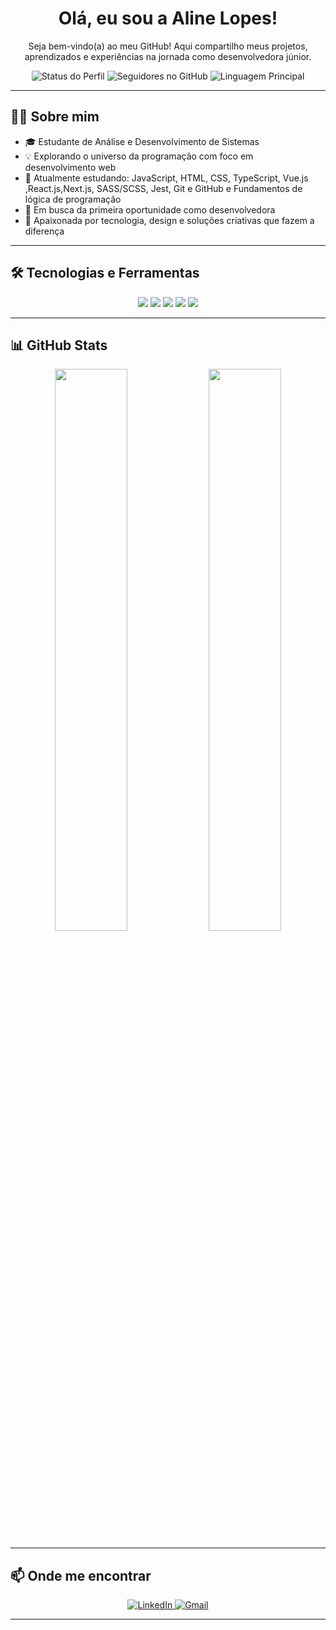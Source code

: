 <h1 align="center">Olá, eu sou a Aline Lopes! </h1>

<p align="center">
Seja bem-vindo(a) ao meu GitHub! Aqui compartilho meus projetos, aprendizados e experiências na jornada como desenvolvedora júnior.
</p>

<p align="center">
  <img src="https://img.shields.io/badge/Status-Em%20Desenvolvimento-ff69b4" alt="Status do Perfil" />
  <img src="https://img.shields.io/github/followers/aline551?style=social" alt="Seguidores no GitHub" />
  <img src="https://img.shields.io/github/languages/top/aline551/portifolio_aline_lopes.io?color=blue" alt="Linguagem Principal" />
</p>

---

## 👩‍💻 Sobre mim

- 🎓 Estudante de Análise e Desenvolvimento de Sistemas  
- 💡 Explorando o universo da programação com foco em desenvolvimento web  
- 🌱 Atualmente estudando: JavaScript, HTML, CSS, TypeScript, Vue.js ,React.js,Next.js, SASS/SCSS, Jest, Git e GitHub e Fundamentos de lógica de programação
- 💼 Em busca da primeira oportunidade como desenvolvedora  
- 🎨 Apaixonada por tecnologia, design e soluções criativas que fazem a diferença

---

## 🛠️ Tecnologias e Ferramentas

<p align="center">
  <img src="https://img.shields.io/badge/HTML5-E34F26?style=for-the-badge&logo=html5&logoColor=white"/>
  <img src="https://img.shields.io/badge/CSS3-1572B6?style=for-the-badge&logo=css3&logoColor=white"/>
  <img src="https://img.shields.io/badge/JavaScript-F7DF1E?style=for-the-badge&logo=javascript&logoColor=black"/>
  <img src="https://img.shields.io/badge/Next.js-000?style=for-the-badge&logo=next.js&logoColor=white"/>
  <img src="https://img.shields.io/badge/Oracle-F80000?style=for-the-badge&logo=oracle&logoColor=white"/>
</p>

---

## 📊 GitHub Stats

<p align="center">
  <img src="https://github-readme-stats.vercel.app/api?username=aline551&show_icons=true&theme=radical" width="48%" />
  <img src="https://github-readme-stats.vercel.app/api/top-langs/?username=aline551&layout=compact&theme=radical" width="48%" />
</p>

---

## 📫 Onde me encontrar

<p align="center">
  <a href="https://www.linkedin.com/in/aline-lopes/">
    <img src="https://img.shields.io/badge/-LinkedIn-0A66C2?style=flat&logo=linkedin&logoColor=white" alt="LinkedIn" />
  </a>
  <a href="mailto:seuemail@gmail.com">
    <img src="https://img.shields.io/badge/-Gmail-EA4335?style=flat&logo=gmail&logoColor=white" alt="Gmail" />
  </a>
</p>

---

